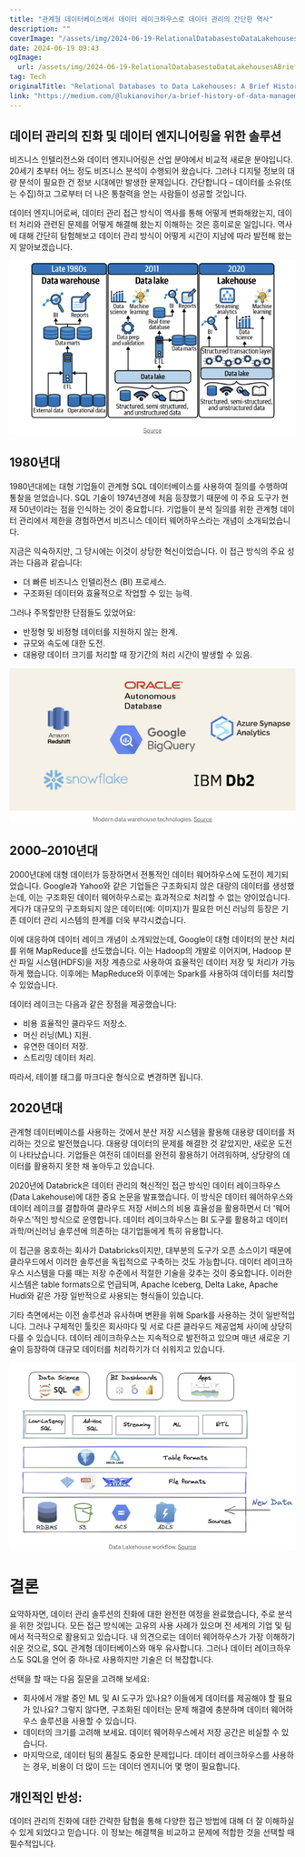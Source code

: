 ```yaml
---
title: "관계형 데이터베이스에서 데이터 레이크하우스로 데이터 관리의 간단한 역사"
description: ""
coverImage: "/assets/img/2024-06-19-RelationalDatabasestoDataLakehousesABriefHistoryofDataManagement_0.png"
date: 2024-06-19 09:43
ogImage: 
  url: /assets/img/2024-06-19-RelationalDatabasestoDataLakehousesABriefHistoryofDataManagement_0.png
tag: Tech
originalTitle: "Relational Databases to Data Lakehouses: A Brief History of Data Management"
link: "https://medium.com/@lukianovihor/a-brief-history-of-data-management-from-relational-databases-to-data-lakehouses-b76edcafe866"
---
```



## 데이터 관리의 진화 및 데이터 엔지니어링을 위한 솔루션

비즈니스 인텔리전스와 데이터 엔지니어링은 산업 분야에서 비교적 새로운 분야입니다. 20세기 초부터 어느 정도 비즈니스 분석이 수행되어 왔습니다. 그러나 디지털 정보의 대량 분석이 필요한 건 정보 시대에만 발생한 문제입니다. 간단합니다 – 데이터를 소유(또는 수집)하고 그로부터 더 나은 통찰력을 얻는 사람들이 성공할 것입니다.

데이터 엔지니어로써, 데이터 관리 접근 방식이 역사를 통해 어떻게 변화해왔는지, 데이터 처리와 관련된 문제를 어떻게 해결해 왔는지 이해하는 것은 흥미로운 일입니다. 역사에 대해 간단히 탐험해보고 데이터 관리 방식이 어떻게 시간이 지남에 따라 발전해 왔는지 알아보겠습니다.

![이미지](/assets/img/2024-06-19-RelationalDatabasestoDataLakehousesABriefHistoryofDataManagement_0.png)

<div class="content-ad"></div>

## 1980년대

1980년대에는 대형 기업들이 관계형 SQL 데이터베이스를 사용하여 질의를 수행하여 통찰을 얻었습니다. SQL 기술이 1974년경에 처음 등장했기 때문에 이 주요 도구가 현재 50년이라는 점을 인식하는 것이 중요합니다. 기업들이 분석 질의를 위한 관계형 데이터 관리에서 제한을 경험하면서 비즈니스 데이터 웨어하우스라는 개념이 소개되었습니다.

지금은 익숙하지만, 그 당시에는 이것이 상당한 혁신이었습니다. 이 접근 방식의 주요 성과는 다음과 같습니다:

- 더 빠른 비즈니스 인텔리전스 (BI) 프로세스.
- 구조화된 데이터와 효율적으로 작업할 수 있는 능력.

<div class="content-ad"></div>

그러나 주목할만한 단점들도 있었어요:

- 반정형 및 비정형 데이터를 지원하지 않는 한계.
- 규모와 속도에 대한 도전.
- 대용량 데이터 크기를 처리할 때 장기간의 처리 시간이 발생할 수 있음.

![이미지](/assets/img/2024-06-19-RelationalDatabasestoDataLakehousesABriefHistoryofDataManagement_1.png)

## 2000–2010년대

<div class="content-ad"></div>

2000년대에 대형 데이터가 등장하면서 전통적인 데이터 웨어하우스에 도전이 제기되었습니다. Google과 Yahoo와 같은 기업들은 구조화되지 않은 대량의 데이터를 생성했는데, 이는 구조화된 데이터 웨어하우스로는 효과적으로 처리할 수 없는 양이었습니다. 게다가 대규모의 구조화되지 않은 데이터(예: 이미지)가 필요한 머신 러닝의 등장은 기존 데이터 관리 시스템의 한계를 더욱 부각시켰습니다.

이에 대응하여 데이터 레이크 개념이 소개되었는데, Google이 대형 데이터의 분산 처리를 위해 MapReduce를 선도했습니다. 이는 Hadoop의 개발로 이어지며, Hadoop 분산 파일 시스템(HDFS)을 저장 계층으로 사용하여 효율적인 데이터 저장 및 처리가 가능하게 했습니다. 이후에는 MapReduce와 이후에는 Spark를 사용하여 데이터를 처리할 수 있었습니다.

데이터 레이크는 다음과 같은 장점을 제공했습니다:

- 비용 효율적인 클라우드 저장소.
- 머신 러닝(ML) 지원.
- 유연한 데이터 저장.
- 스트리밍 데이터 처리.

<div class="content-ad"></div>

따라서, 테이블 태그를 마크다운 형식으로 변경하면 됩니다.

<div class="content-ad"></div>

## 2020년대

관계형 데이터베이스를 사용하는 것에서 분산 저장 시스템을 활용해 대용량 데이터를 처리하는 것으로 발전했습니다. 대용량 데이터의 문제를 해결한 것 같았지만, 새로운 도전이 나타났습니다. 기업들은 여전히 데이터를 완전히 활용하기 어려워하며, 상당량의 데이터를 활용하지 못한 채 놓아두고 있습니다.

2020년에 Databrick은 데이터 관리의 혁신적인 접근 방식인 데이터 레이크하우스(Data Lakehouse)에 대한 중요 논문을 발표했습니다. 이 방식은 데이터 웨어하우스와 데이터 레이크를 결합하여 클라우드 저장 서비스의 비용 효율성을 활용하면서 더 '웨어하우스'적인 방식으로 운영합니다. 데이터 레이크하우스는 BI 도구를 활용하고 데이터 과학/머신러닝 솔루션에 의존하는 대기업들에게 특히 유용합니다.

이 접근을 옹호하는 회사가 Databricks이지만, 대부분의 도구가 오픈 소스이기 때문에 클라우드에서 이러한 솔루션을 독립적으로 구축하는 것도 가능합니다. 데이터 레이크하우스 시스템을 다룰 때는 저장 수준에서 적절한 기술을 갖추는 것이 중요합니다. 이러한 시스템은 table formats으로 언급되며, Apache Iceberg, Delta Lake, Apache Hudi와 같은 가장 일반적으로 사용되는 형식들이 있습니다.

<div class="content-ad"></div>

기타 측면에서는 이전 솔루션과 유사하며 변환을 위해 Spark를 사용하는 것이 일반적입니다. 그러나 구체적인 툴킷은 회사마다 및 서로 다른 클라우드 제공업체 사이에 상당히 다를 수 있습니다. 데이터 레이크하우스는 지속적으로 발전하고 있으며 매년 새로운 기술이 등장하여 대규모 데이터를 처리하기가 더 쉬워지고 있습니다.

![image](/assets/img/2024-06-19-RelationalDatabasestoDataLakehousesABriefHistoryofDataManagement_3.png)

# 결론

요약하자면, 데이터 관리 솔루션의 진화에 대한 완전한 여정을 완료했습니다, 주로 분석을 위한 것입니다. 모든 접근 방식에는 고유의 사용 사례가 있으며 전 세계의 기업 및 팀에서 적극적으로 활용되고 있습니다. 내 의견으로는 데이터 웨어하우스가 가장 이해하기 쉬운 것으로, SQL 관계형 데이터베이스와 매우 유사합니다. 그러나 데이터 레이크하우스도 SQL을 언어 중 하나로 사용하지만 기술은 더 복잡합니다.

<div class="content-ad"></div>

선택을 할 때는 다음 질문을 고려해 보세요:

- 회사에서 개발 중인 ML 및 AI 도구가 있나요? 이들에게 데이터를 제공해야 할 필요가 있나요? 그렇지 않다면, 구조화된 데이터는 문제 해결에 충분하며 데이터 웨어하우스 솔루션을 사용할 수 있습니다.
- 데이터의 크기를 고려해 보세요. 데이터 웨어하우스에서 저장 공간은 비실할 수 있습니다.
- 마지막으로, 데이터 팀의 품질도 중요한 문제입니다. 데이터 레이크하우스를 사용하는 경우, 비용이 더 많이 드는 데이터 엔지니어 몇 명이 필요합니다.

## 개인적인 반성:

데이터 관리의 진화에 대한 간략한 탐험을 통해 다양한 접근 방법에 대해 더 잘 이해하실 수 있게 되었다고 믿습니다. 이 정보는 해결책을 비교하고 문제에 적합한 것을 선택할 때 필수적입니다.